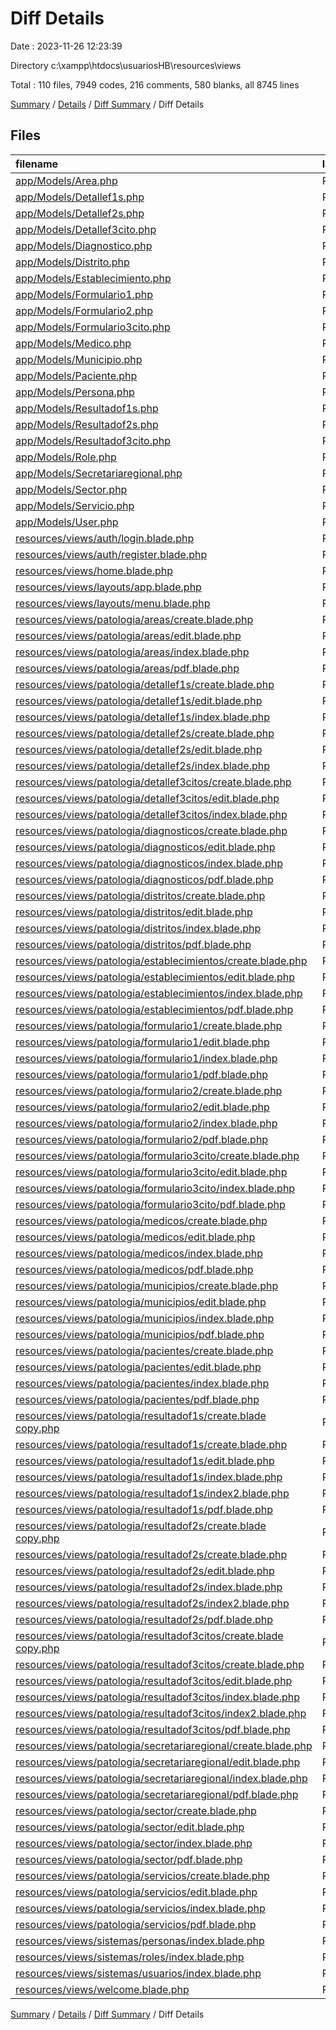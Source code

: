 # Diff Details

Date : 2023-11-26 12:23:39

Directory c:\\xampp\\htdocs\\usuariosHB\\resources\\views

Total : 110 files,  7949 codes, 216 comments, 580 blanks, all 8745 lines

[Summary](results.md) / [Details](details.md) / [Diff Summary](diff.md) / Diff Details

## Files
| filename | language | code | comment | blank | total |
| :--- | :--- | ---: | ---: | ---: | ---: |
| [app/Models/Area.php](/app/Models/Area.php) | PHP | -10 | 0 | -5 | -15 |
| [app/Models/Detallef1s.php](/app/Models/Detallef1s.php) | PHP | -20 | -1 | -7 | -28 |
| [app/Models/Detallef2s.php](/app/Models/Detallef2s.php) | PHP | -20 | -1 | -7 | -28 |
| [app/Models/Detallef3cito.php](/app/Models/Detallef3cito.php) | PHP | -21 | -1 | -7 | -29 |
| [app/Models/Diagnostico.php](/app/Models/Diagnostico.php) | PHP | -14 | 0 | -6 | -20 |
| [app/Models/Distrito.php](/app/Models/Distrito.php) | PHP | -10 | 0 | -4 | -14 |
| [app/Models/Establecimiento.php](/app/Models/Establecimiento.php) | PHP | -10 | 0 | -4 | -14 |
| [app/Models/Formulario1.php](/app/Models/Formulario1.php) | PHP | -28 | 0 | -7 | -35 |
| [app/Models/Formulario2.php](/app/Models/Formulario2.php) | PHP | -32 | 0 | -6 | -38 |
| [app/Models/Formulario3cito.php](/app/Models/Formulario3cito.php) | PHP | -32 | 0 | -6 | -38 |
| [app/Models/Medico.php](/app/Models/Medico.php) | PHP | -13 | -4 | -6 | -23 |
| [app/Models/Municipio.php](/app/Models/Municipio.php) | PHP | -11 | 0 | -6 | -17 |
| [app/Models/Paciente.php](/app/Models/Paciente.php) | PHP | -17 | 0 | -7 | -24 |
| [app/Models/Persona.php](/app/Models/Persona.php) | PHP | -8 | 0 | -4 | -12 |
| [app/Models/Resultadof1s.php](/app/Models/Resultadof1s.php) | PHP | -19 | -1 | -6 | -26 |
| [app/Models/Resultadof2s.php](/app/Models/Resultadof2s.php) | PHP | -20 | -1 | -6 | -27 |
| [app/Models/Resultadof3cito.php](/app/Models/Resultadof3cito.php) | PHP | -28 | -1 | -6 | -35 |
| [app/Models/Role.php](/app/Models/Role.php) | PHP | -8 | 0 | -4 | -12 |
| [app/Models/Secretariaregional.php](/app/Models/Secretariaregional.php) | PHP | -10 | 0 | -4 | -14 |
| [app/Models/Sector.php](/app/Models/Sector.php) | PHP | -10 | 0 | -4 | -14 |
| [app/Models/Servicio.php](/app/Models/Servicio.php) | PHP | -10 | 0 | -4 | -14 |
| [app/Models/User.php](/app/Models/User.php) | PHP | -25 | -16 | -8 | -49 |
| [resources/views/auth/login.blade.php](/resources/views/auth/login.blade.php) | PHP | 54 | 0 | 20 | 74 |
| [resources/views/auth/register.blade.php](/resources/views/auth/register.blade.php) | PHP | 38 | 0 | 19 | 57 |
| [resources/views/home.blade.php](/resources/views/home.blade.php) | PHP | 5 | 0 | 4 | 9 |
| [resources/views/layouts/app.blade.php](/resources/views/layouts/app.blade.php) | PHP | 300 | 0 | 9 | 309 |
| [resources/views/layouts/menu.blade.php](/resources/views/layouts/menu.blade.php) | PHP | 235 | 0 | 6 | 241 |
| [resources/views/patologia/areas/create.blade.php](/resources/views/patologia/areas/create.blade.php) | PHP | 45 | 0 | 6 | 51 |
| [resources/views/patologia/areas/edit.blade.php](/resources/views/patologia/areas/edit.blade.php) | PHP | 47 | 0 | 9 | 56 |
| [resources/views/patologia/areas/index.blade.php](/resources/views/patologia/areas/index.blade.php) | PHP | 91 | 0 | 1 | 92 |
| [resources/views/patologia/areas/pdf.blade.php](/resources/views/patologia/areas/pdf.blade.php) | PHP | 63 | 0 | 10 | 73 |
| [resources/views/patologia/detallef1s/create.blade.php](/resources/views/patologia/detallef1s/create.blade.php) | PHP | 46 | 0 | 7 | 53 |
| [resources/views/patologia/detallef1s/edit.blade.php](/resources/views/patologia/detallef1s/edit.blade.php) | PHP | 46 | 0 | 9 | 55 |
| [resources/views/patologia/detallef1s/index.blade.php](/resources/views/patologia/detallef1s/index.blade.php) | PHP | 95 | 0 | 1 | 96 |
| [resources/views/patologia/detallef2s/create.blade.php](/resources/views/patologia/detallef2s/create.blade.php) | PHP | 46 | 0 | 7 | 53 |
| [resources/views/patologia/detallef2s/edit.blade.php](/resources/views/patologia/detallef2s/edit.blade.php) | PHP | 46 | 0 | 9 | 55 |
| [resources/views/patologia/detallef2s/index.blade.php](/resources/views/patologia/detallef2s/index.blade.php) | PHP | 95 | 0 | 1 | 96 |
| [resources/views/patologia/detallef3citos/create.blade.php](/resources/views/patologia/detallef3citos/create.blade.php) | PHP | 46 | 0 | 7 | 53 |
| [resources/views/patologia/detallef3citos/edit.blade.php](/resources/views/patologia/detallef3citos/edit.blade.php) | PHP | 46 | 0 | 9 | 55 |
| [resources/views/patologia/detallef3citos/index.blade.php](/resources/views/patologia/detallef3citos/index.blade.php) | PHP | 95 | 0 | 1 | 96 |
| [resources/views/patologia/diagnosticos/create.blade.php](/resources/views/patologia/diagnosticos/create.blade.php) | PHP | 45 | 0 | 6 | 51 |
| [resources/views/patologia/diagnosticos/edit.blade.php](/resources/views/patologia/diagnosticos/edit.blade.php) | PHP | 41 | 0 | 5 | 46 |
| [resources/views/patologia/diagnosticos/index.blade.php](/resources/views/patologia/diagnosticos/index.blade.php) | PHP | 85 | 0 | 2 | 87 |
| [resources/views/patologia/diagnosticos/pdf.blade.php](/resources/views/patologia/diagnosticos/pdf.blade.php) | PHP | 63 | 4 | 10 | 77 |
| [resources/views/patologia/distritos/create.blade.php](/resources/views/patologia/distritos/create.blade.php) | PHP | 45 | 0 | 6 | 51 |
| [resources/views/patologia/distritos/edit.blade.php](/resources/views/patologia/distritos/edit.blade.php) | PHP | 47 | 0 | 7 | 54 |
| [resources/views/patologia/distritos/index.blade.php](/resources/views/patologia/distritos/index.blade.php) | PHP | 86 | 0 | 1 | 87 |
| [resources/views/patologia/distritos/pdf.blade.php](/resources/views/patologia/distritos/pdf.blade.php) | PHP | 63 | 0 | 10 | 73 |
| [resources/views/patologia/establecimientos/create.blade.php](/resources/views/patologia/establecimientos/create.blade.php) | PHP | 45 | 0 | 6 | 51 |
| [resources/views/patologia/establecimientos/edit.blade.php](/resources/views/patologia/establecimientos/edit.blade.php) | PHP | 47 | 0 | 7 | 54 |
| [resources/views/patologia/establecimientos/index.blade.php](/resources/views/patologia/establecimientos/index.blade.php) | PHP | 87 | 0 | 1 | 88 |
| [resources/views/patologia/establecimientos/pdf.blade.php](/resources/views/patologia/establecimientos/pdf.blade.php) | PHP | 62 | 0 | 11 | 73 |
| [resources/views/patologia/formulario1/create.blade.php](/resources/views/patologia/formulario1/create.blade.php) | PHP | 211 | 9 | 17 | 237 |
| [resources/views/patologia/formulario1/edit.blade.php](/resources/views/patologia/formulario1/edit.blade.php) | PHP | 68 | 0 | 9 | 77 |
| [resources/views/patologia/formulario1/index.blade.php](/resources/views/patologia/formulario1/index.blade.php) | PHP | 107 | 0 | 1 | 108 |
| [resources/views/patologia/formulario1/pdf.blade.php](/resources/views/patologia/formulario1/pdf.blade.php) | PHP | 60 | 0 | 11 | 71 |
| [resources/views/patologia/formulario2/create.blade.php](/resources/views/patologia/formulario2/create.blade.php) | PHP | 189 | 9 | 20 | 218 |
| [resources/views/patologia/formulario2/edit.blade.php](/resources/views/patologia/formulario2/edit.blade.php) | PHP | 68 | 0 | 9 | 77 |
| [resources/views/patologia/formulario2/index.blade.php](/resources/views/patologia/formulario2/index.blade.php) | PHP | 95 | 0 | 1 | 96 |
| [resources/views/patologia/formulario2/pdf.blade.php](/resources/views/patologia/formulario2/pdf.blade.php) | PHP | 60 | 0 | 11 | 71 |
| [resources/views/patologia/formulario3cito/create.blade.php](/resources/views/patologia/formulario3cito/create.blade.php) | PHP | 199 | 9 | 16 | 224 |
| [resources/views/patologia/formulario3cito/edit.blade.php](/resources/views/patologia/formulario3cito/edit.blade.php) | PHP | 68 | 0 | 9 | 77 |
| [resources/views/patologia/formulario3cito/index.blade.php](/resources/views/patologia/formulario3cito/index.blade.php) | PHP | 98 | 0 | 1 | 99 |
| [resources/views/patologia/formulario3cito/pdf.blade.php](/resources/views/patologia/formulario3cito/pdf.blade.php) | PHP | 60 | 0 | 11 | 71 |
| [resources/views/patologia/medicos/create.blade.php](/resources/views/patologia/medicos/create.blade.php) | PHP | 161 | 5 | 10 | 176 |
| [resources/views/patologia/medicos/edit.blade.php](/resources/views/patologia/medicos/edit.blade.php) | PHP | 133 | 5 | 11 | 149 |
| [resources/views/patologia/medicos/index.blade.php](/resources/views/patologia/medicos/index.blade.php) | PHP | 103 | 0 | 1 | 104 |
| [resources/views/patologia/medicos/pdf.blade.php](/resources/views/patologia/medicos/pdf.blade.php) | PHP | 87 | 0 | 9 | 96 |
| [resources/views/patologia/municipios/create.blade.php](/resources/views/patologia/municipios/create.blade.php) | PHP | 45 | 0 | 6 | 51 |
| [resources/views/patologia/municipios/edit.blade.php](/resources/views/patologia/municipios/edit.blade.php) | PHP | 47 | 0 | 7 | 54 |
| [resources/views/patologia/municipios/index.blade.php](/resources/views/patologia/municipios/index.blade.php) | PHP | 92 | 0 | 1 | 93 |
| [resources/views/patologia/municipios/pdf.blade.php](/resources/views/patologia/municipios/pdf.blade.php) | PHP | 63 | 0 | 10 | 73 |
| [resources/views/patologia/pacientes/create.blade.php](/resources/views/patologia/pacientes/create.blade.php) | PHP | 162 | 5 | 12 | 179 |
| [resources/views/patologia/pacientes/edit.blade.php](/resources/views/patologia/pacientes/edit.blade.php) | PHP | 137 | 0 | 7 | 144 |
| [resources/views/patologia/pacientes/index.blade.php](/resources/views/patologia/pacientes/index.blade.php) | PHP | 106 | 0 | 3 | 109 |
| [resources/views/patologia/pacientes/pdf.blade.php](/resources/views/patologia/pacientes/pdf.blade.php) | PHP | 83 | 0 | 10 | 93 |
| [resources/views/patologia/resultadof1s/create.blade copy.php](/resources/views/patologia/resultadof1s/create.blade%20copy.php) | PHP | 181 | 13 | 18 | 212 |
| [resources/views/patologia/resultadof1s/create.blade.php](/resources/views/patologia/resultadof1s/create.blade.php) | PHP | 250 | 18 | 16 | 284 |
| [resources/views/patologia/resultadof1s/edit.blade.php](/resources/views/patologia/resultadof1s/edit.blade.php) | PHP | 68 | 0 | 9 | 77 |
| [resources/views/patologia/resultadof1s/index.blade.php](/resources/views/patologia/resultadof1s/index.blade.php) | PHP | 85 | 0 | 2 | 87 |
| [resources/views/patologia/resultadof1s/index2.blade.php](/resources/views/patologia/resultadof1s/index2.blade.php) | PHP | 78 | 0 | 4 | 82 |
| [resources/views/patologia/resultadof1s/pdf.blade.php](/resources/views/patologia/resultadof1s/pdf.blade.php) | PHP | 213 | 1 | 17 | 231 |
| [resources/views/patologia/resultadof2s/create.blade copy.php](/resources/views/patologia/resultadof2s/create.blade%20copy.php) | PHP | 181 | 13 | 18 | 212 |
| [resources/views/patologia/resultadof2s/create.blade.php](/resources/views/patologia/resultadof2s/create.blade.php) | PHP | 250 | 18 | 16 | 284 |
| [resources/views/patologia/resultadof2s/edit.blade.php](/resources/views/patologia/resultadof2s/edit.blade.php) | PHP | 68 | 0 | 9 | 77 |
| [resources/views/patologia/resultadof2s/index.blade.php](/resources/views/patologia/resultadof2s/index.blade.php) | PHP | 85 | 0 | 2 | 87 |
| [resources/views/patologia/resultadof2s/index2.blade.php](/resources/views/patologia/resultadof2s/index2.blade.php) | PHP | 82 | 0 | 3 | 85 |
| [resources/views/patologia/resultadof2s/pdf.blade.php](/resources/views/patologia/resultadof2s/pdf.blade.php) | PHP | 213 | 1 | 18 | 232 |
| [resources/views/patologia/resultadof3citos/create.blade copy.php](/resources/views/patologia/resultadof3citos/create.blade%20copy.php) | PHP | 181 | 13 | 18 | 212 |
| [resources/views/patologia/resultadof3citos/create.blade.php](/resources/views/patologia/resultadof3citos/create.blade.php) | PHP | 188 | 118 | 15 | 321 |
| [resources/views/patologia/resultadof3citos/edit.blade.php](/resources/views/patologia/resultadof3citos/edit.blade.php) | PHP | 68 | 0 | 9 | 77 |
| [resources/views/patologia/resultadof3citos/index.blade.php](/resources/views/patologia/resultadof3citos/index.blade.php) | PHP | 85 | 0 | 2 | 87 |
| [resources/views/patologia/resultadof3citos/index2.blade.php](/resources/views/patologia/resultadof3citos/index2.blade.php) | PHP | 82 | 0 | 3 | 85 |
| [resources/views/patologia/resultadof3citos/pdf.blade.php](/resources/views/patologia/resultadof3citos/pdf.blade.php) | PHP | 217 | 1 | 18 | 236 |
| [resources/views/patologia/secretariaregional/create.blade.php](/resources/views/patologia/secretariaregional/create.blade.php) | PHP | 46 | 0 | 4 | 50 |
| [resources/views/patologia/secretariaregional/edit.blade.php](/resources/views/patologia/secretariaregional/edit.blade.php) | PHP | 51 | 0 | 8 | 59 |
| [resources/views/patologia/secretariaregional/index.blade.php](/resources/views/patologia/secretariaregional/index.blade.php) | PHP | 90 | 0 | 4 | 94 |
| [resources/views/patologia/secretariaregional/pdf.blade.php](/resources/views/patologia/secretariaregional/pdf.blade.php) | PHP | 63 | 0 | 10 | 73 |
| [resources/views/patologia/sector/create.blade.php](/resources/views/patologia/sector/create.blade.php) | PHP | 45 | 0 | 6 | 51 |
| [resources/views/patologia/sector/edit.blade.php](/resources/views/patologia/sector/edit.blade.php) | PHP | 47 | 0 | 7 | 54 |
| [resources/views/patologia/sector/index.blade.php](/resources/views/patologia/sector/index.blade.php) | PHP | 92 | 0 | 1 | 93 |
| [resources/views/patologia/sector/pdf.blade.php](/resources/views/patologia/sector/pdf.blade.php) | PHP | 63 | 0 | 10 | 73 |
| [resources/views/patologia/servicios/create.blade.php](/resources/views/patologia/servicios/create.blade.php) | PHP | 38 | 0 | 4 | 42 |
| [resources/views/patologia/servicios/edit.blade.php](/resources/views/patologia/servicios/edit.blade.php) | PHP | 40 | 0 | 7 | 47 |
| [resources/views/patologia/servicios/index.blade.php](/resources/views/patologia/servicios/index.blade.php) | PHP | 86 | 0 | 1 | 87 |
| [resources/views/patologia/servicios/pdf.blade.php](/resources/views/patologia/servicios/pdf.blade.php) | PHP | 63 | 0 | 10 | 73 |
| [resources/views/sistemas/personas/index.blade.php](/resources/views/sistemas/personas/index.blade.php) | PHP | 88 | 0 | 2 | 90 |
| [resources/views/sistemas/roles/index.blade.php](/resources/views/sistemas/roles/index.blade.php) | PHP | 88 | 0 | 2 | 90 |
| [resources/views/sistemas/usuarios/index.blade.php](/resources/views/sistemas/usuarios/index.blade.php) | PHP | 80 | 0 | 1 | 81 |
| [resources/views/welcome.blade.php](/resources/views/welcome.blade.php) | PHP | 113 | 0 | 20 | 133 |

[Summary](results.md) / [Details](details.md) / [Diff Summary](diff.md) / Diff Details